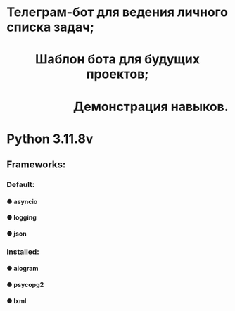 <h1 align="left">Телеграм-бот для ведения личного списка задач;
<h1 align="center">Шаблон бота для будущих проектов;
<h1 align="right">Демонстрация навыков.
<h1 align="left">Python 3.11.8v
<h2 align="left">Frameworks:
  <h3 align="left">Default:
  <h4 align="left">● asyncio
  <h4 align="left">● logging
  <h4 align="left">● json
  <h3 align="left">Installed:
  <h4 align="left">● aiogram
  <h4 align="left">● psycopg2
  <h4 align="left">● lxml
